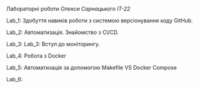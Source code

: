 Лабораторні роботи 
_Олекси Сарнацького ІТ-22_

Lab_1: Здобуття навиків роботи з системою версіонування коду GitHub.

Lab_2: Автоматизація. Знайомство з CI/CD.

Lab_3: Lab_3: Вступ до моніторингу.

Lab_4: Робота з Docker

Lab_5: Автоматизація за допомогою Makefile VS Docker Compose

Lab_6: 
